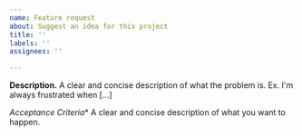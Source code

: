 ```yaml
---
name: Feature request
about: Suggest an idea for this project
title: ''
labels: ''
assignees: ''

---
```


**Description.**
A clear and concise description of what the problem is. Ex. I'm always frustrated when [...]

*Acceptance Criteria**
A clear and concise description of what you want to happen.
